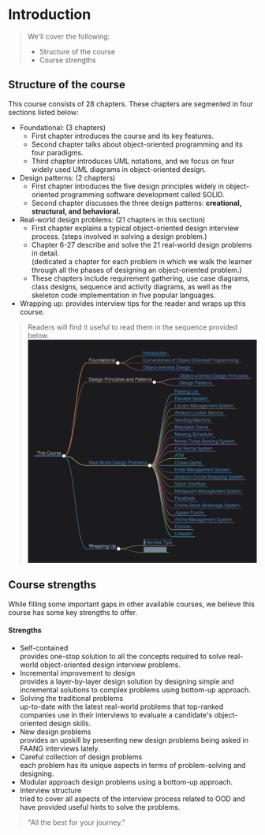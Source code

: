 # Introduction

> We'll cover the following:
>
> - Structure of the course
> - Course strengths

## Structure of the course

This course consists of 28 chapters. These chapters are segmented in four sections listed below:

- Foundational: (3 chapters)
  - First chapter introduces the course and its key features.
  - Second chapter talks about object-oriented programming and its four paradigms.
  - Third chapter introduces UML notations, and we focus on four widely used UML diagrams in object-oriented design.
- Design patterns: (2 chapters)
  - First chapter introduces the five design principles widely in object-oriented programming software development called SOLID.
  - Second chapter discusses the three design patterns: **creational, structural, and behavioral.**
- Real-world design problems: (21 chapters in this section)
  - First chapter explains a typical object-oriented design interview process. (steps involved in solving a design problem.)
  - Chapter 6-27 describe and solve the 21 real-world design problems in detail.  
    (dedicated a chapter for each problem in which we walk the learner through all the phases of designing an object-oriented problem.)
  - These chapters include requirement gathering, use case diagrams, class designs, sequence and activity diagrams, as well as the skeleton code implementation in five popular languages.
- Wrapping up: provides interview tips for the reader and wraps up this course.

> Readers will find it useful to read them in the sequence provided below.
> ![structure of the course](./images//structure-of-the-course.png)

## Course strengths

While filling some important gaps in other available courses, we believe this course has some key strengths to offer.

#### Strengths

- Self-contained  
  provides one-stop solution to all the concepts required to solve real-world object-oriented design interview problems.
- Incremental improvement to design  
  provides a layer-by-layer design solution by designing simple and incremental solutions to complex problems using bottom-up approach.
- Solving the traditional problems  
  up-to-date with the latest real-world problems that top-ranked companies use in their interviews to evaluate a candidate's object-oriented design skills.
- New design problems  
  provides an upskill by presenting new design problems being asked in FAANG interviews lately.
- Careful collection of design problems  
  each problem has its unique aspects in terms of problem-solving and designing.
- Modular approach
  design problems using a bottom-up approach.
- Interview structure  
  tried to cover all aspects of the interview process related to OOD and have provided useful hints to solve the problems.

> "All the best for your journey."

